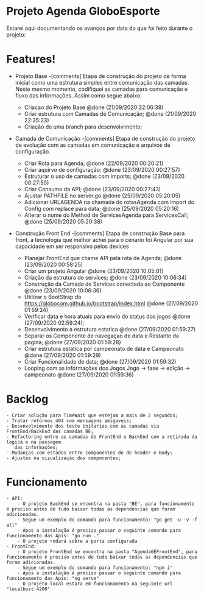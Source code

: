 # Projeto Agenda GloboEsporte


Estarei aqui documentando os avanços por data do que foi feito durante o projeto:


# Features!

- Projeto Base
    -[comments] Etapa de construção do projeto de forma
    inicial como uma estrutura simples entre comunicação das camadas. Neste mesmo momento, codifiquei as camadas para comunicação e fluxo das informações. Assim como segue abaixo.
    - Criacao do Projeto Base @done (21/09/2020 22:06:38)
    - Criar estrutura com Camadas de Comunicação; @done (21/09/2020 22:35:23)
    - Criação de uma branch para desenvolvimento;
- Camada de Comunicação
    -[comments] Etapa de construção do projeto de evolução com as camadas em comunicação e arquivos de configuração.
    - Criar Rota para Agenda; @done (22/09/2020 00:20:21)
    - Criar aquirvo de configuração; @done (23/09/2020 00:27:57)
    - Estruturar o uso de camadas com imports; @done (23/09/2020 00:27:50)
    - Criar Consumo da API; @done (23/09/2020 00:27:43)
    - Ajustar PATHFILE no server.go @done (25/09/2020 05:20:05)
    - Adicionar URLAGENDA na chamada do rotasAgenda com import do Config com replace para data; @done (25/09/2020 05:20:16)
    - Alterar o nome do Method de ServicesAgenda para ServicesCall; @done (25/09/2020 05:20:38)

- Construção Front End
    -[comments] Etapa de construção Base para front, a tecnologia que melhor achei para o cenario foi Angular por sua capacidade em ser responsivo pelos devices

     - Planejar FrontEnd que chame API pela rota de Agenda; @done (23/09/2020 00:58:25)
     - Criar um projeto Angular @done (23/09/2020 10:05:01)
     - Criação da estrutura de services; @done (23/09/2020 10:06:34)
     - Construção da Camada de Services conectada ao Componente @done (23/09/2020 10:06:36)
     - Utilizar o BootStrap do https://globocom.github.io/bootstrap/index.html @done (27/09/2020 01:59:24)
     - Verificar data e hora atuais para envio do status dos jogos @done (27/09/2020 02:59:24); 
     - Desenvolvimento a estrutura estatica @done (27/09/2020 01:59:27)
     - Separar os Componente de navegaçao de data e Restante da pagina; @done (27/09/2020 01:59:28)
     - Criar estrutura estatica por campeonato de data e Campeonato @done (27/09/2020 01:59:29)
     - Criar Funcionalidade de data; @done (27/09/2020 01:59:32)
     - Looping com as informações dos Jogos Jogo -> fase -> edição -> campeonato @done (27/09/2020 01:59:36)
     
    
# Backlog
    - Criar solução para TimeWait que estejam a mais de 2 segundos; 
    - Tratar retornos 404 com mensagens amigaveis;
    - Desenvolvimento dos teste Unitarios com as camadas via FrontEnd/BackEnd das camadas BE;
    - Refactoring entre as camadas de FrontEnd e BackEnd com a retirada da logica e na passagem 
       das informações;
    - Mudanças com estados entre componentes de de header e Body;
    - Ajustes na vizualização dos componentes;

# Funcionamento
    - API:
        - O projeto BackEnd se encontra na pasta "BE", para funcionamento é preciso antes de tudo baixar todas as dependencias que foram adicionadas. 
        - Segue um exemplo do comando para funcionamento: "go get -u -v -f all"
        - Apos a instalação é preciso passar o seguinte comando para funcionamento das Apis: "go run ."
        - O projeto rodará sobre a porta configurada
    - FrontEnd:
        - O projeto FrontEnd se encontra na pasta "AgendaGEFrontEnd", para funcionamento é preciso antes de tudo baixar todas as dependencias que foram adicionadas. 
        - Segue um exemplo do comando para funcionamento: "npm i"
        - Apos a instalação é preciso passar o seguinte comando para funcionamento das Apis: "ng serve"
        - O projeto local estara em funcionamento na seguinte url "localhost:4200"



